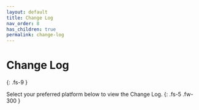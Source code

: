 ```yaml
---
layout: default
title: Change Log
nav_order: 8
has_children: true
permalink: change-log
---
```


# Change Log
{: .fs-9 }

Select your preferred platform below to view the Change Log.
{: .fs-5 .fw-300 }
